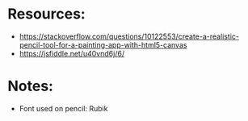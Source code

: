 # Resources:
- https://stackoverflow.com/questions/10122553/create-a-realistic-pencil-tool-for-a-painting-app-with-html5-canvas
- https://jsfiddle.net/u40vnd6j/6/

# Notes:
- Font used on pencil: Rubik